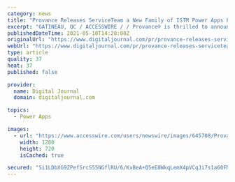 ```yaml
---
category: news
title: "Provance Releases ServiceTeam a New Family of ISTM Power Apps Products"
excerpt: "GATINEAU, QC / ACCESSWIRE / / Provance® is thrilled to announce the immediate release of ServiceTeam®, a family of IT Service Management products built on the Microsoft Power Platform. Engineered for Microsoft-centric customers,"
publishedDateTime: 2021-05-10T14:28:00Z
originalUrl: "https://www.digitaljournal.com/pr/provance-releases-serviceteam-a-new-family-of-istm-power-apps-products"
webUrl: "https://www.digitaljournal.com/pr/provance-releases-serviceteam-a-new-family-of-istm-power-apps-products"
type: article
quality: 37
heat: 37
published: false

provider:
  name: Digital Journal
  domain: digitaljournal.com

topics:
  - Power Apps

images:
  - url: "https://www.accesswire.com/users/newswire/images/645708/Provance-Shot.jpg"
    width: 1280
    height: 720
    isCached: true

secured: "Si1LDbXG9ZPefSrcS55NGflRU/6/KxBeA+Q5eE8WkqLemX4pVCqJi7s1a60FMJ6Gyz/O5hcNwQRRkB42huN6I7IBh2i/umWfvCAKDHNkP+75HvCgY3zboA1Ny/gwfySvGcXL3rbOu+ScWO/jaYTWH4sVHVJmVHUHfpodp3FWKZN5Ay+dxRGSnkinAn/W5UJyhFwpE1dwOwGY0Ee7GbuIF4iEx2JsPOhZjGrOMKP3y5Pa14z7adE6jW7z+5PIGDT33eTTWZ67rf2/1X7jBvAVuN148v6TN71DclxBa6/gAiuRioeob2h2gv5IV13lh9KzE9FxEBMLNWU3JDCaGnw5aIydB1fVWSmPo1c/S/sn83Y=;TnNTT87/O6LLfP0iTbVNMA=="
---
```


